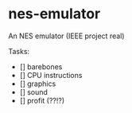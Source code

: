 # nes-emulator
An NES emulator (IEEE project real)

Tasks:
- [] barebones
- [] CPU instructions
- [] graphics
- [] sound
- [] profit (??!?)
